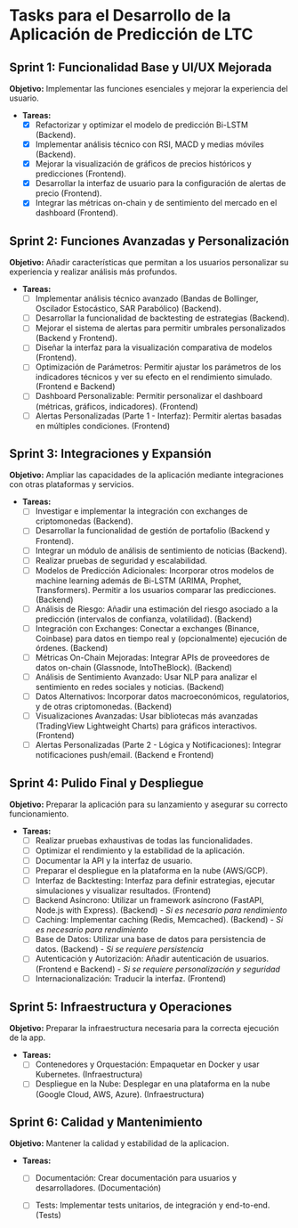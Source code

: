 # Tasks para el Desarrollo de la Aplicación de Predicción de LTC

## Sprint 1: Funcionalidad Base y UI/UX Mejorada

**Objetivo:** Implementar las funciones esenciales y mejorar la experiencia del usuario.

* **Tareas:**
    *   [x] Refactorizar y optimizar el modelo de predicción Bi-LSTM (Backend).
    *   [x] Implementar análisis técnico con RSI, MACD y medias móviles (Backend).
    *   [x] Mejorar la visualización de gráficos de precios históricos y predicciones (Frontend).
    *   [x] Desarrollar la interfaz de usuario para la configuración de alertas de precio (Frontend).
    *   [x] Integrar las métricas on-chain y de sentimiento del mercado en el dashboard (Frontend).

## Sprint 2: Funciones Avanzadas y Personalización

**Objetivo:** Añadir características que permitan a los usuarios personalizar su experiencia y realizar análisis más profundos.

* **Tareas:**
    *   [ ] Implementar análisis técnico avanzado (Bandas de Bollinger, Oscilador Estocástico, SAR Parabólico) (Backend).
    *   [ ] Desarrollar la funcionalidad de backtesting de estrategias (Backend).
    *   [ ] Mejorar el sistema de alertas para permitir umbrales personalizados (Backend y Frontend).
    *   [ ] Diseñar la interfaz para la visualización comparativa de modelos (Frontend).
    *   [ ] Optimización de Parámetros: Permitir ajustar los parámetros de los indicadores técnicos y ver su efecto en el rendimiento simulado. (Frontend e Backend)
    *   [ ] Dashboard Personalizable: Permitir personalizar el dashboard (métricas, gráficos, indicadores). (Frontend)
    *   [ ] Alertas Personalizadas (Parte 1 - Interfaz): Permitir alertas basadas en múltiples condiciones. (Frontend)

## Sprint 3: Integraciones y Expansión

**Objetivo:** Ampliar las capacidades de la aplicación mediante integraciones con otras plataformas y servicios.

* **Tareas:**
    *   [ ] Investigar e implementar la integración con exchanges de criptomonedas (Backend).
    *   [ ] Desarrollar la funcionalidad de gestión de portafolio (Backend y Frontend).
    *   [ ] Integrar un módulo de análisis de sentimiento de noticias (Backend).
    *   [ ] Realizar pruebas de seguridad y escalabilidad.
    *   [ ] Modelos de Predicción Adicionales: Incorporar otros modelos de machine learning además de Bi-LSTM (ARIMA, Prophet, Transformers). Permitir a los usuarios comparar las predicciones. (Backend)
    *   [ ] Análisis de Riesgo: Añadir una estimación del riesgo asociado a la predicción (intervalos de confianza, volatilidad). (Backend)
    *   [ ] Integración con Exchanges: Conectar a exchanges (Binance, Coinbase) para datos en tiempo real y (opcionalmente) ejecución de órdenes. (Backend)
    *   [ ] Métricas On-Chain Mejoradas: Integrar APIs de proveedores de datos on-chain (Glassnode, IntoTheBlock). (Backend)
    *   [ ] Análisis de Sentimiento Avanzado: Usar NLP para analizar el sentimiento en redes sociales y noticias. (Backend)
    *   [ ] Datos Alternativos: Incorporar datos macroeconómicos, regulatorios, y de otras criptomonedas. (Backend)
    *   [ ] Visualizaciones Avanzadas: Usar bibliotecas más avanzadas (TradingView Lightweight Charts) para gráficos interactivos. (Frontend)
    *   [ ] Alertas Personalizadas (Parte 2 - Lógica y Notificaciones): Integrar notificaciones push/email. (Backend e Frontend)

## Sprint 4: Pulido Final y Despliegue

**Objetivo:** Preparar la aplicación para su lanzamiento y asegurar su correcto funcionamiento.

* **Tareas:**
    *   [ ] Realizar pruebas exhaustivas de todas las funcionalidades.
    *   [ ] Optimizar el rendimiento y la estabilidad de la aplicación.
    *   [ ] Documentar la API y la interfaz de usuario.
    *   [ ] Preparar el despliegue en la plataforma en la nube (AWS/GCP).
    *   [ ] Interfaz de Backtesting: Interfaz para definir estrategias, ejecutar simulaciones y visualizar resultados. (Frontend)
    *   [ ] Backend Asíncrono: Utilizar un framework asíncrono (FastAPI, Node.js with Express). (Backend) - *Si es necesario para rendimiento*
    *   [ ] Caching: Implementar caching (Redis, Memcached). (Backend) - *Si es necesario para rendimiento*
    *   [ ] Base de Datos: Utilizar una base de datos para persistencia de datos. (Backend) - *Si se requiere persistencia*
    *   [ ] Autenticación y Autorización: Añadir autenticación de usuarios. (Frontend e Backend) - *Si se requiere personalización y seguridad*
    *   [ ] Internacionalización: Traducir la interfaz. (Frontend)

## Sprint 5: Infraestructura y Operaciones

**Objetivo:** Preparar la infraestructura necesaria para la correcta ejecución de la app.

*   **Tareas:**
    *   [ ] Contenedores y Orquestación: Empaquetar en Docker y usar Kubernetes. (Infraestructura)
    *   [ ] Despliegue en la Nube: Desplegar en una plataforma en la nube (Google Cloud, AWS, Azure). (Infraestructura)

## Sprint 6: Calidad y Mantenimiento

**Objetivo:** Mantener la calidad y estabilidad de la aplicacion.

*   **Tareas:**
    *   [ ] Documentación: Crear documentación para usuarios y desarrolladores. (Documentación)
    *   [ ] Tests: Implementar tests unitarios, de integración y end-to-end. (Tests)




















































